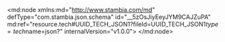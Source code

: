 <?xml version="1.0" encoding="UTF-8"?>
<md:node xmlns:md="http://www.stambia.com/md" defType="com.stambia.json.schema" id="__5zOsJiyEeyJYM9CAJZuPA" md:ref="resource.tech#UUID_TECH_JSON1?fileId=UUID_TECH_JSON1$type=tech$name=json?" internalVersion="v1.0.0">
  <node defType="com.stambia.json.rootObject" id="_HDFlkJizEeyJYM9CAJZuPA" name="CustomerDetails">
    <attribute defType="com.stambia.json.rootObject.encoding" id="_HDU2IJizEeyJYM9CAJZuPA" value="UTF-8"/>
    <attribute defType="com.stambia.json.rootObject.reverseJsonSchemaFilePath" id="_HDaVsJizEeyJYM9CAJZuPA" value="C:\xDI_Wks\stambia_wks_DEV_Training\Training\Files_In\Json\customerDetails.jsonschema"/>
    <attribute defType="com.stambia.json.rootObject.filePath" id="_WSkAcJizEeyJYM9CAJZuPA" value="C:\xDI_Wks\stambia_wks_DEV_Training\Training\Files_Out\Json\customerDetails.json"/>
    <node defType="com.stambia.json.array" id="_J2PCpZizEeyJYM9CAJZuPA" name="customer_list">
      <node defType="com.stambia.json.object" id="_J2PCppizEeyJYM9CAJZuPA" name="CustomerList">
        <node defType="com.stambia.json.value" id="_J2PCp5izEeyJYM9CAJZuPA" name="firstName">
          <attribute defType="com.stambia.json.value.type" id="_J2PCqJizEeyJYM9CAJZuPA" value="string"/>
        </node>
        <node defType="com.stambia.json.value" id="_J2PCqZizEeyJYM9CAJZuPA" name="lastName">
          <attribute defType="com.stambia.json.value.type" id="_J2PCqpizEeyJYM9CAJZuPA" value="string"/>
        </node>
        <node defType="com.stambia.json.array" id="_J2PCq5izEeyJYM9CAJZuPA" name="address">
          <node defType="com.stambia.json.object" id="_J2PCrJizEeyJYM9CAJZuPA" name="Address">
            <node defType="com.stambia.json.value" id="_J2PCrZizEeyJYM9CAJZuPA" name="streetAddress">
              <attribute defType="com.stambia.json.value.type" id="_J2PCrpizEeyJYM9CAJZuPA" value="string"/>
            </node>
            <node defType="com.stambia.json.value" id="_J2PCr5izEeyJYM9CAJZuPA" name="city">
              <attribute defType="com.stambia.json.value.type" id="_J2PCsJizEeyJYM9CAJZuPA" value="string"/>
            </node>
            <node defType="com.stambia.json.value" id="_J2PCsZizEeyJYM9CAJZuPA" name="state">
              <attribute defType="com.stambia.json.value.type" id="_J2PCspizEeyJYM9CAJZuPA" value="string"/>
            </node>
            <node defType="com.stambia.json.value" id="_J2PCs5izEeyJYM9CAJZuPA" name="postalCode">
              <attribute defType="com.stambia.json.value.type" id="_J2PCtJizEeyJYM9CAJZuPA" value="string"/>
            </node>
          </node>
        </node>
        <node defType="com.stambia.json.array" id="_J2PCtZizEeyJYM9CAJZuPA" name="phoneNumber">
          <node defType="com.stambia.json.object" id="_J2PCtpizEeyJYM9CAJZuPA" name="PhoneNumber">
            <node defType="com.stambia.json.value" id="_J2PCt5izEeyJYM9CAJZuPA" name="type">
              <attribute defType="com.stambia.json.value.type" id="_J2PCuJizEeyJYM9CAJZuPA" value="string"/>
            </node>
            <node defType="com.stambia.json.value" id="_J2PCuZizEeyJYM9CAJZuPA" name="number">
              <attribute defType="com.stambia.json.value.type" id="_J2PCupizEeyJYM9CAJZuPA" value="string"/>
            </node>
          </node>
        </node>
      </node>
    </node>
  </node>
</md:node>